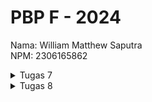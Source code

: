 # PBP F - 2024

Nama: William Matthew Saputra  
NPM: 2306165862

<details>
<summary>Tugas 7 </summary>

## **Tugas 7**
### Jelaskan apa yang dimaksud dengan stateless widget dan stateful widget, dan jelaskan perbedaan dari keduanya.  

- **Stateless Widget**  
Widget yang tidak dapat berubah (_immutable_) setelah dibuat. Sehingga tampilan atau data di dalam widget ini bersifat tetap dan tidak dapat berubah selama siklus hidup widget tersebut. _Stateless widget_ cocok digunakan  untuk komponen UI yang statis atau tidak membutuhkan perubahan, seperti menampilkan judul, deskripsi, dan gambar tetap. Contohnya adalah `Text`, `Icon`, dan `Container`.  
- **Stateful Widget**  
Widget yang bersifat dinamis dan dapat berubah seiring waktu. Widget ini memiliki "_state_" yang dapat diubah, dan perubahan tersebut akan memperbarui tampilan UI sesuai dengan data terbaru. _Stateful Widget_ cocok untuk UI yang membutuhkan perubahan atau interaksi, seperti menampilkan status loading, daftar item yang dapat diperbarui, atau animasi. Contohnya adalah `Checkbox`, `Slider`, dan `TextField`.  
  
Perbedaan utama antara Stateless Widget dan Stateful Widget adalah pada kemampuan mereka untuk mempertahankan dan mengelola perubahan data (state).

### Sebutkan widget apa saja yang kamu gunakan pada proyek ini dan jelaskan fungsinya.
#### `main.dart`  
- MaterialApp  
Widget utama yang membungkus seluruh aplikasi dan mengatur tema warna serta routing. Pada proyek ini, MaterialApp diatur dengan skema warna yang menggunakan warna dasar biru gelap `#2D46A2`, yang menjadi identitas visual aplikasi "Box Synthetic Leather".
- Scaffold  
Menyediakan struktur dasar halaman dengan AppBar di bagian atas dan Body di tengah, sebagai wadah utama untuk elemen-elemen di halaman utama aplikasi.
- AppBar  
Menampilkan bar di bagian atas aplikasi dengan judul "Box Synthetic Leather" dan menggunakan warna utama dari tema aplikasi.
- Column dan Row
Digunakan untuk mengatur tata letak widget; `Row` menampilkan `InfoCard` secara horizontal untuk informasi pengguna (NPM, Nama, dan Kelas), sementara `Column` digunakan untuk menampilkan daftar item dan pesan sambutan secara vertikal.
- GridView  
Menyusun widget `ItemCard` dalam bentuk grid dengan 3 kolom, menampilkan tombol fitur (Lihat Produk, Tambah Produk, Logout) dalam tata letak grid yang rapi dan mudah diakses.  

#### `menu.dart`  
- InfoCard (Custom Widget)  
Widget khusus untuk menampilkan informasi pengguna, seperti NPM, Nama, dan Kelas, dalam bentuk kartu.
- ItemHomepage (Model Class)  
Kelas model data yang menyimpan atribut seperti nama, ikon, dan warna latar belakang untuk setiap tombol di halaman utama. Kelas ini memudahkan pengaturan data tombol dalam struktur yang lebih rapih.
- ItemCard (Custom Widget)  
Menampilkan setiap item dari `ItemHomepage` dalam bentuk kartu dengan warna latar belakang berbeda sesuai jenis fitur (kuning untuk Lihat Item, biru untuk Tambah Item, dan merah untuk Logout). Kartu ini juga memiliki efek interaktif berupa Snackbar yang muncul saat tombol ditekan, memberikan `feedback` kepada pengguna.
- Material dan InkWell  
`Material` memberikan tampilan material design pada kartu, sementara `InkWell` menambahkan efek tapatau _ripple_ saat tombol ditekan, membuat interaksi menjadi lebih responsif dan menarik.  
- ScaffoldMessenger dan Snackbar  
Digunakan untuk menampilkan pesan sementara di bagian bawah layar, memberi notifikasi kepada pengguna setiap kali tombol ditekan (Lihat Produk, Tambah Produk, Logout), memperkaya pengalaman pengguna.  

###   Apa fungsi dari `setState()`? Jelaskan variabel apa saja yang dapat terdampak dengan fungsi tersebut.  

Fungsi `setState()` dalam Flutter digunakan untuk memperbarui tampilan UI pada _widget_ yang bersifat **Stateful**. Ketika `setState()` dipanggil, Flutter akan melakukan render ulang pada bagian dari UI yang terpengaruh oleh perubahan _state_, sehingga tampilannya dapat mengikuti dat ayang terbaru.  

Hanya variabel yang disimpan dalam _State widget_ yang dapat dipengaruhi oleh `setState()`. Contohnya:

- Variabel dinamis seperti nilai counter, status toggle, input pengguna, data dari API, atau opsi pilihan pengguna.
- Variabel yang mempengaruhi UI secara langsung seperti variabel counter untuk menghitung jumlah klik, daftar item yang bertambah atau berkurang, nilai toggle (aktif/nonaktif), atau warna yang berubah berdasarkan interaksi pengguna.


### Jelaskan perbedaan antara const dengan final.
- **`const`**  
`const` adalah variabel yang digunakan untuk mendeklarasikan nilai yang konstan dan tidak akan berubah. Variabel `const` harus diberikan nilai yang sudah diketahui pada saat kompilasi (_compile-time constant_). `const` cocok digunakan untuk nilai statis, seperti angka, string, atau list yang isinya tidak akan pernah diubah.
- **`final`**  
`final` adalah variabel yang digunakan untuk mendeklarasikan nilai yang hanya diinisialisasi satu kali dan tidak bisa diubah setelahnya. `final` cocok untuk situasi di mana nilai diperoleh saat runtime. `final` biasa digunakan untuk nilai yang perlu dihitung atau diperoleh pada saat aplikasi berjalan, seperti waktu saat ini dan data acak

## Jelaskan bagaimana cara kamu mengimplementasikan checklist-checklist di atas.
### Membuat sebuah program Flutter baru dengan tema E-Commerce yang sesuai dengan tugas-tugas sebelumnya.  

1. **Instalasi Flutter di Windows**  
    1. **Unduh dan Ekstrak Flutter SDK**: Download Flutter SDK dari situs resmi flutter.dev dan ekstrak ke direktori yang diinginkan.
    2.  **Tambahkan Flutter ke PATH**: Buka Command Prompt atau PowerShell dan tambahkan Flutter ke PATH.
    Gantilah `C:\path\to\flutter` sesuai lokasi folder Flutter SDK yang sudah di ekstrak.
    3. **Verifikasi Instalasi Flutter**  
    Pastikan Flutter terinstal dengan benar dengan menjalankan perintah `flutter doctor
    `
2. **Instalasi IDE untuk Pengembangan Flutter**  
    - **Visual Studio Code**: Direkomendasikan untuk pengembangan yang ringan dan fleksibel. Install ekstensi Flutter dan Dart di VS Code.  
    - **Android Studio**: Diperlukan jika ingin menjalankan emulator Android di Windows. Pastikan plugin Flutter dan Dart juga terinstal di Android Studio.  
3. **Membuat Proyek Flutter Baru**
    1. Buka Command Prompt atau PowerShell
        - Arahkan ke direktori tempat penyimpanan proyek.
    2. Buat Proyek Baru
        - Jalankan perintah berikut untuk membuat proyek Flutter baru  
        ```
        flutter create boxsynthethicleather
        cd boxsynthethicleather
        ```
    3. Jalankan Proyek  
        Untuk menjalankan proyek pada emulator atau perangkat fisik yang terhubung, gunakan perintah:
        ```
        flutter run
        ```
4. **Pengaturan Tampilan Utama (main.dart)** 
    - Konfigurasi Tema: Sesuaikan tampilan dan nuansa aplikasi agar sesuai dengan tema E-Commerce.
    - File `menu.dart`: Tambahkan file `menu.dart` ke dalam folder lib, dan pindahkan widget `MyHomePage`ke dalam file tersebut.


 ### Membuat tiga tombol sederhana dengan ikon dan teks untuk:
 - Melihat daftar produk (Lihat Daftar Produk)
 - Menambah produk (Tambah Produk)
 - Logout (Logout)

1. **Konfigurasi Item pada Home Page**
```dart
  final List<ItemHomepage> items = [
    ItemHomepage("Lihat Item", Icons.mood),
    ItemHomepage("Tambah Item", Icons.add),
    ItemHomepage("Logout", Icons.logout),
  ];
```
2. **Tampilkan tombol pada GridView**
```dart
GridView.count(
    primary: true,
    padding: const EdgeInsets.all(20),
    crossAxisSpacing: 10,
    mainAxisSpacing: 10,
    crossAxisCount: 3,
    shrinkWrap: true,
    children: items.map((ItemHomepage item) {
        return ItemCard(item);
    }).toList(),
    ),
```
### Mengimplementasikan warna-warna yang berbeda untuk setiap tombol (Lihat Daftar Produk, Tambah Produk, dan Logout).  
Implementasi warna yang berbeda dilakukan dengan membuat fungsi `_getItemColor` dalam `ItemCard`. Nantinya warna akan ditentukan berdasarkan `item.name`.  
```dart
Color _getItemColor() {
    switch (item.name) {
      case "Lihat Item":
        return Colors.yellow;
      case "Tambah Item":
        return Colors.blue;
      case "Logout":
        return Colors.red;
      default:
        return Colors.grey;
    }
  }
```  
#### Memunculkan Snackbar dengan tulisan:
- "Kamu telah menekan tombol Lihat Daftar Produk" ketika tombol Lihat Daftar Produk ditekan.
- "Kamu telah menekan tombol Tambah Produk" ketika tombol Tambah Produk ditekan.
- "Kamu telah menekan tombol Logout" ketika tombol Logout ditekan.

Snackbar yang muncul ketika tombol ditekan dapat diimplementasikan dengan menggunakan `SnackfoldMessenger`
```dart
onTap: () {
    ScaffoldMessenger.of(context)
    ..hideCurrentSnackBar()
    ..showSnackBar(
        SnackBar(content: Text("Kamu telah menekan tombol ${item.name}!")),
    );
    },
```

</details>

<details>
<summary>Tugas 8</summary>

## **Tugas 8**  

### Apa kegunaan `const` di Flutter? Jelaskan apa keuntungan ketika menggunakan `const` pada kode Flutter. Kapan sebaiknya kita menggunakan `const`, dan kapan sebaiknya tidak digunakan?  

`const` di Flutter digunakan untuk membuat objek immutable yang nilainya tetap sama selama runtime, sehingga bisa dioptimalkan oleh Flutter. Keuntungannya dari `const` adalah performa lebih baik dan penghematan memori, karena objek `const` hanya dibuat sekali dan tidak perlu di-rebuild.   

`const` baik digunakan pada widget yang tidak akan berubah, seperti Text, Padding, Icon, atau Container yang hanya memiliki warna dan ukuran yang bersifat statis. Selain itu, `const` juga baik digunakan untuk nilai atau objek yang nilainya tidak akan berubah selama apliaksi beroperasi, misalnya warna, padding, atau margin yang konstan.  

`const` tidak baik digunakan pada widget yang dinamik karena widget tersebut memiliki nilai yang akan berubah sesuai state dari aplikasi. Contohnya adalah text yang berubah tergantung dari interaksi pengguna dengan aplikasi. Selain itu `const` sebaiknya juga tidak digunakan ketika kita membutuhkan fleksibilitas pada komponen aplikasi berdasarkan interaksi user atau respon API.  

### Jelaskan dan bandingkan penggunaan Column dan Row pada Flutter. Berikan contoh implementasi dari masing-masing layout widget ini!  

Row dan Column adalah widget di Flutter yang digunakan untuk menyusun elemen UI secara vertikal dan horizontal.  
- Column  
Column mengatur widget _child_ secara vertikal sehingga cocok untuk elemen - elemen yang bertumpuk secara vertikal. Column memiliki properti seperti `mainAxisAlignment` (untuk mengatur alignment pada sumbu vertikal) dan `crossAxisAlignment` (untuk sumbu horizontal). Contoh implementasi:
```dart
Column(
  crossAxisAlignment: CrossAxisAlignment.start,
  children: [
    Text('Product Name: $_product'),
    Text('Price: $_price'),
    Text('Description: $_description'),
    Text('Thickness: $_thickness'),
    Text('User Reviews: $_usereviews'),
    Text('User Ratings: $_ratings'),
  ],
),  
```

- Row  
Row mengautr widget _child_ secara horizontal sehingga cocok untuk menempatkan elemen - elemen dalam satu baris. Row memiliki properti `mainAxisAlignment` (untuk mengatur alignment pada sumbu horizontal) dan `crossAxisAlignment` (untuk sumbu vertikal). Contoh implementasi:  
```dart
Row(
    mainAxisAlignment: MainAxisAlignment.spaceEvenly,
    children: [
      InfoCard(title: 'NPM', content: npm),
      InfoCard(title: 'Name', content: name),
      InfoCard(title: 'Class', content: className),
    ],
  )
```  

### Sebutkan apa saja elemen input yang kamu gunakan pada halaman form yang kamu buat pada tugas kali ini. Apakah terdapat elemen input Flutter lain yang tidak kamu gunakan pada tugas ini? Jelaskan!

Halaman form saya menggunakan input `TextFormField` dan `ElevatedButton`. `TextFormField` digunakan untuk menerima berbagai jenis input teks dari pengguna, seperti Product Name, Price, Description, Thickness, User Reviews, dan User Ratings. Masing - masing field ini dilengkapi dengan validasi untuk memeriksa apakah input kosong atau apakah input berupa angka (jika diperlukan). `ElevatedButton` digunakan sebagai tombol untuk menyimpan data yang telah diisi pengguna. Tombol ini mengaktifkan validasi form dan menampilkan popup konfirmasi jika semua data valid.  

Ada banyak elemen input flutter yang belum saya manfaatkan untuk tugas ini, seperti `DropdownButtonFormField`, `Checkbox`, `Radio`, `Swicth`, `Slider`, `DatePicker`, dan `TimePicker`.  

###  Bagaimana cara kamu mengatur tema (theme) dalam aplikasi Flutter agar aplikasi yang dibuat konsisten? Apakah kamu mengimplementasikan tema pada aplikasi yang kamu buat?  

Ya, saya sudah mengamplikasikan tema pada aplikasi yang saya buat. Dalam aplikasi saya tema diatur di file `main.dart` dengan menggunakan `ThemeData`. Berikut adalah kodenya:  
```dart
ThemeData(
  colorScheme: ColorScheme.fromSeed(
    seedColor: Color(0xFF2D46A2), // Set primary color to #2d46a2
  ).copyWith(
    secondary: Color(0xFF2D46A2), // Set secondary color to #2d46a2
  ),
  useMaterial3: true,
),
``` 
- `colorScheme`: Menggunakan `ColorScheme.fromSeed` dengan warna utama (seedColor) yang ditentukan sebagai Color(0xFF2D46A2). Hal ini digunakan untuk menetapkan warna utama yang konsisten di seluruh aplikasi untuk elemen seperti AppBar, tombol, dan ikon yang menggunakan warna tema.  
- `secondary`: Warna sekunder juga diatur sama dengan warna utama untuk menjaga keseragaman warna.  
- `useMaterial3`: Mengaktifkan desain Material 3, yang memberikan style dan tampilan modern untuk komponen UI dengan konsisten.  

###  Bagaimana cara kamu menangani navigasi dalam aplikasi dengan banyak halaman pada Flutter?  

Untuk menangani navigasi pada aplikasi dengan banyak halaman saya menggunakan widget `Navigator` dengan beberapa metode berikut:
- `Navigator.push()`: Menambahkan halaman (route) baru ke atas stack, membuat halaman tersebut ditampilkan di atas halaman yang sudah ada.  
```dart
Navigator.push(
  context,
  MaterialPageRoute(builder: (context) => NewPage()),
);
``` 
- `Navigator.pop()`: Menghapus halaman teratas dari stack, sehingga kita kembali ke halaman sebelumnya.
```dart
Navigator.pop(context);
```
- `Navigator.pushReplacement()`: Mengganti halaman teratas dengan halaman baru tanpa menambah stack, yang berguna untuk navigasi tanpa mengisi stack dengan terlalu banyak halaman.
```dart
Navigator.pushReplacement(
  context,
  MaterialPageRoute(builder: (context) => HomePage()),
);
```
- Membuat Drawer Menu untuk memudahkan navigasi antar halaman pada aplikasi dengan cara membuat widget `Drawer` dengan beberapa `ListTile` untuk mengarahkan pengguna ke halaman yang berbeda. Setelah itu, gunakan   `Navigator.pushReplacement` dalam setiap `ListTile` untuk mengganti halaman dengan halaman yang dituju, tanpa harus menambahkan terlalu banyak halaman di stack. 

## Implementasi  
###  Membuat minimal satu halaman baru pada aplikasi, yaitu halaman formulir tambah item baru dengan ketentuan sebagai berikut
1. **Buat page baru untuk form**    
    - Membuat file baru dengan nama `productentry_form.dart` pada direktori `lib/widgets`. 
    - Di dalam file ini, buat kelas `ProductEntryFormPage` yang merupakan `StatefulWidget`. Widget ini akan menyimpan input pengguna dan dapat mengubah tampilannya berdasarkan interaksi pengguna.
2. **Susun struktur scaffold**  
    - Kit abisa menggunakan Scaffold untuk membangun struktur dasar halaman, yang mencakup AppBar, Drawer, dan body.
    - Tambahkan judul "Form Tambah Product" di dalam AppBar.
    - Gunakan `LeftDrawer` yang telah dibuat sebelumnya sebagai navigasi samping (drawer) aplikasi.
3. **Buat Form Input Data**  
    - Gunakan widget `Form` sebagai wadah untuk elemen-elemen input.
    - Buat variabel `_formKey` dari `GlobalKey<FormState>` untuk validasi form secara keseluruhan.
    - Gunakan `SingleChildScrollView` sebagai child dari Form agar halaman form bisa di-scroll jika konten melebihi ukuran layar.  

###  Memakai minimal tiga elemen input, yaitu name, amount, description. Tambahkan elemen input sesuai dengan model pada aplikasi tugas Django yang telah kamu buat.

1. **Definisikan Variabel State untuk Menyimpan Input**  
    - Buat variabel di dalam kelas `_ProductEntryFormPageState` untuk setiap field input yang akan  digunakan: `_product`, `_price`, `_description`, `_thickness`, `_usereviews`, dan `_ratings`.
2. **Tambahkan TextFormField untuk Setiap Input**  
    - Menambahkan `TextFormField` di dalam Column untuk setiap input
    <details>
    <summary>Kode</summary>

    ```dart
    Padding(
      padding: const EdgeInsets.all(8.0),
      child: TextFormField(
        decoration: InputDecoration(
          hintText: "Price",
          labelText: "Price",
          border: OutlineInputBorder(
            borderRadius: BorderRadius.circular(5.0),
          ),
        ),
        onChanged: (String? value) {
          setState(() {
            _price = int.tryParse(value ?? '0') ?? 0;
          });
        },
        validator: (String? value) {
          if (value == null || value.isEmpty) {
            return "Price tidak boleh kosong!";
          }
          if (int.tryParse(value) == null) {
            return "Price harus berupa angka bulat!";
          }
          return null;
        },
      ),
    ),
    Padding(
      padding: const EdgeInsets.all(8.0),
      child: TextFormField(
        decoration: InputDecoration(
          hintText: "Description",
          labelText: "Description",
          border: OutlineInputBorder(
            borderRadius: BorderRadius.circular(5.0),
          ),
        ),
        onChanged: (String? value) {
          setState(() {
            _description = value!;
          });
        },
        validator: (String? value) {
          if (value == null || value.isEmpty) {
            return "Description tidak boleh kosong!";
          }
          return null;
        },
      ),
    ),
    Padding(
      padding: const EdgeInsets.all(8.0),
      child: TextFormField(
        decoration: InputDecoration(
          hintText: "Thickness",
          labelText: "Thickness",
          border: OutlineInputBorder(
            borderRadius: BorderRadius.circular(5.0),
          ),
        ),
        onChanged: (String? value) {
          setState(() {
            _thickness = double.tryParse(value ?? '0.0') ?? 0.0;
          });
        },
        validator: (String? value) {
          if (value == null || value.isEmpty) {
            return "Thickness tidak boleh kosong!";
          }
          if (double.tryParse(value) == null) {
            return "Thickness harus berupa angka!";
          }
          return null;
        },
      ),
    ),
    Padding(
      padding: const EdgeInsets.all(8.0),
      child: TextFormField(
        decoration: InputDecoration(
          hintText: "User Reviews",
          labelText: "User Reviews",
          border: OutlineInputBorder(
            borderRadius: BorderRadius.circular(5.0),
          ),
        ),
        onChanged: (String? value) {
          setState(() {
            _usereviews = value!;
          });
        },
        validator: (String? value) {
          if (value == null || value.isEmpty) {
            return "Description tidak boleh kosong!";
          }
          return null;
        },
      ),
    ),
    Padding(
      padding: const EdgeInsets.all(8.0),
      child: TextFormField(
        decoration: InputDecoration(
          hintText: "User Ratings",
          labelText: "User Ratings",
          border: OutlineInputBorder(
            borderRadius: BorderRadius.circular(5.0),
          ),
        ),
        onChanged: (String? value) {
          setState(() {
            // _ratings = int.parse(value ?? '0');
            _ratings = int.tryParse(value ?? '0') ?? 0;
          });
        },
        validator: (String? value) {
          if (value == null || value.isEmpty) {
            return "User ratings tidak boleh kosong!";
          }
          if (int.tryParse(value) == null) {
            return "User ratings harus berupa angka bulat!";
          }
          return null;
        },
      ),
    ),
    ```
    </details>

###  Memiliki sebuah tombol Save.  
1. **Mengatur tampilan tombol**  
Tombol Save yang menggunakan `ElevatedButton` bisa diatur stylenya seperti kode berikut: 
    ```dart
    style: ButtonStyle(
      backgroundColor: MaterialStateProperty.all(
        Theme.of(context).colorScheme.primary,
      ),
    ),
    ```

2. **Fungsi `onPressed`**  
Fungsi `onPressed` akan memvalidasi form, menampilkan dialog konfirmasi, dan mereset form  ketika dipencet. 
    ```dart
    onPressed: () {
      if (_formKey.currentState!.validate()) {
        showDialog(
          context: context,
          builder: (context) {
            return AlertDialog(
              title: const Text('Product berhasil tersimpan'),
              content: SingleChildScrollView(
                child: Column(
                  crossAxisAlignment: CrossAxisAlignment.start,
                  children: [
                    Text('Product Name: $_product'),
                    Text('Price: $_price'),
                    Text('Description: $_description'),
                    Text('Thickness: $_thickness'),
                    Text('User Reviews: $_usereviews'),
                    Text('User Ratings: $_ratings'),
                  ],
                ),
              ),
              actions: [
                TextButton(
                  child: const Text('OK'),
                  onPressed: () {
                    Navigator.pop(context);
                    _formKey.currentState!.reset();
                  },
                ),
              ],
            );
          },
        );
      }
    },
    ```

###  Setiap elemen input di formulir juga harus divalidasi dengan ketentuan sebagai berikut:
 - **Setiap elemen input tidak boleh kosong**  
 ```dart
 validator: (String? value) {
  if (value == null || value.isEmpty) {
    return "Thickness tidak boleh kosong!";
  }
  return null;
 }
 ```
 - **Setiap elemen input harus berisi data dengan tipe data atribut modelnya**  
 ```dart
  validator: (String? value) {
   if (double.tryParse(value) == null) {
    return "Thickness harus berupa angka!";
    }
  return null;
  }
```  

### Mengarahkan pengguna ke halaman form tambah item baru ketika menekan tombol Tambah Item pada halaman utama.  

Untuk mengarahkan pengguna ke halaman form tambah item baru ketika tombol "Tambah Product" ditekan pada halaman utama, kita dapat menggunakan `Navigator.push()` pada event handler tombol tersebut.  
1. Buat `productentry_form.dart` pada direktori `lib`.  
2. Tambahkan tombol Tambah Product pada halaman utama
3. Atur navigasi dengan `Navigator.push()`  
Di dalam kelas `ItemCard`, kita memanfaatkan metode `Navigator.push()` untuk mendorong halaman `ProductEntryFormPage` ke dalam stack ketika item "Tambah Product" ditekan. Nantinya halaman `ProductEntryFormPage` ditampilkan di atas halaman utama. Berikut adalah kodenya:
```dart
class ItemCard extends StatelessWidget {
  final ItemHomepage item;

  const ItemCard(this.item, {super.key});

  Color _getItemColor() {
    switch (item.name) {
      case "Lihat Item":
        return Colors.yellow;
      case "Tambah Product":
        return Colors.blue;
      case "Logout":
        return Colors.red;
      default:
        return Colors.grey;
    }
  }

  @override
  Widget build(BuildContext context) {
    return Material(
      color: _getItemColor(),
      borderRadius: BorderRadius.circular(12),
      child: InkWell(
        onTap: () {
          ScaffoldMessenger.of(context)
            ..hideCurrentSnackBar()
            ..showSnackBar(
              SnackBar(content: Text("Kamu telah menekan tombol ${item.name}!")),
            );
          if (item.name == "Tambah Product") {
            Navigator.push(
              context,
              MaterialPageRoute(builder: (context) => const ProductEntryFormPage()),
            );
          }
        },
        child: Container(
          padding: const EdgeInsets.all(8),
          child: Center(
            child: Column(
              mainAxisAlignment: MainAxisAlignment.center,
              children: [
                Icon(
                  item.icon,
                  color: Colors.white,
                  size: 30.0,
                ),
                const Padding(padding: EdgeInsets.all(3)),
                Text(
                  item.name,
                  textAlign: TextAlign.center,
                  style: const TextStyle(color: Colors.white),
                ),
              ],
            ),
          ),
        ),
      ),
    );
  }
}
```

###  Memunculkan data sesuai isi dari formulir yang diisi dalam sebuah pop-up setelah menekan tombol Save pada halaman formulir tambah item baru.

Pop-up bisa ditampilkan setelah tombol save yang ditekan pada halaman formulir tambah product dengan menggunakan `showDialog`. Berikut adalah kodenya:  
```dart
onPressed: () {
  if (_formKey.currentState!.validate()) {
    showDialog(
      context: context,
      builder: (context) {
        return AlertDialog(
          title: const Text('Product berhasil tersimpan'),
          content: SingleChildScrollView(
            child: Column(
              crossAxisAlignment: CrossAxisAlignment.start,
              children: [
                Text('Product Name: $_product'),
                Text('Price: $_price'),
                Text('Description: $_description'),
                Text('Thickness: $_thickness'),
                Text('User Reviews: $_usereviews'),
                Text('User Ratings: $_ratings'),
              ],
            ),
          ),
          actions: [
            TextButton(
              child: const Text('OK'),
              onPressed: () {
                Navigator.pop(context);
                _formKey.currentState!.reset();
              },
            ),
          ],
        );
      },
    );
  }
},
```

###  Membuat sebuah drawer pada aplikasi dengan ketentuan sebagai berikut:
- **Drawer minimal memiliki dua buah opsi, yaitu Halaman Utama dan Tambah Item**  
`ListTile` pertama dengan ikon `home_outlined` dan teks "Halaman Utama". Ketika ditekan, akan mengarahkan pengguna ke `MyHomePage` menggunakan `Navigator.pushReplacement`. Ini menggantikan halaman saat ini dengan halaman utama sehingga pengguna dapat kembali ke halaman utama.  
`ListTile` kedua dengan ikon `shopping_cart` dan teks "Tambah Product".
Ketika ditekan, program akan mengarahkan pengguna ke `ProductEntryFormPage` (form tambah produk) menggunakan `Navigator.push`. Nantinya hal ini menampilkan halaman form baru di atas halaman saat ini.

- **Ketika memiih opsi Halaman Utama, maka aplikasi akan mengarahkan pengguna ke halaman utama**  
  ```dart
  ListTile(
    leading: const Icon(Icons.home_outlined),
    title: const Text('Halaman Utama'),
    // Bagian redirection ke MyHomePage
    onTap: () {
      Navigator.pushReplacement(
          context,
          MaterialPageRoute(
            builder: (context) => MyHomePage(),
          ));
    },
  ),
  ```
- **Ketika memiih opsi Tambah Item, maka aplikasi akan mengarahkan pengguna ke halaman form tambah item baru**  
```dart
  ListTile(
    leading: const Icon(Icons.shopping_cart),
    title: const Text('Tambah Product'),
    // Bagian redirection ke ProductEntryFormPage
    onTap: () {
    Navigator.push(
        context,
        MaterialPageRoute(
          builder: (context) => const ProductEntryFormPage(),
        ),
      );
    },
  ),
  ```
</details>